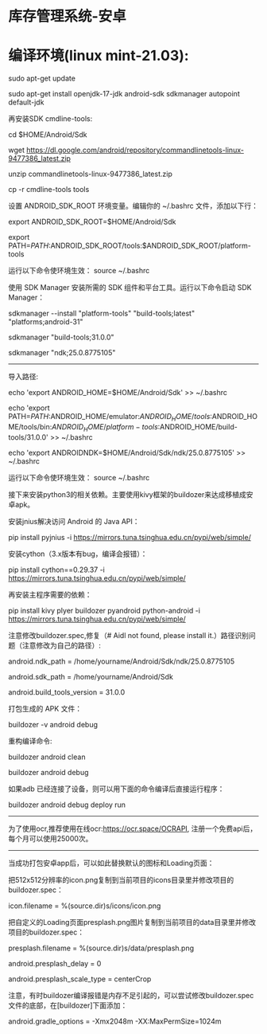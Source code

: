 #  库存管理系统-安卓

<div>

# 编译环境(linux mint-21.03):

sudo apt-get update

sudo apt-get install openjdk-17-jdk android-sdk sdkmanager autopoint default-jdk

再安装SDK cmdline-tools:

cd $HOME/Android/Sdk

wget https://dl.google.com/android/repository/commandlinetools-linux-9477386_latest.zip

unzip commandlinetools-linux-9477386_latest.zip

cp -r cmdline-tools tools

设置 ANDROID_SDK_ROOT 环境变量。编辑你的 ~/.bashrc 文件，添加以下行：

export ANDROID_SDK_ROOT=$HOME/Android/Sdk

export PATH=$PATH:$ANDROID_SDK_ROOT/tools:$ANDROID_SDK_ROOT/platform-tools

运行以下命令使环境生效：
source ~/.bashrc

使用 SDK Manager 安装所需的 SDK 组件和平台工具。运行以下命令启动 SDK Manager：

sdkmanager --install "platform-tools" "build-tools;latest" "platforms;android-31"

sdkmanager "build-tools;31.0.0"

sdkmanager "ndk;25.0.8775105"

-------------------------------------------------------------------------

导入路径:

echo 'export ANDROID_HOME=$HOME/Android/Sdk' >> ~/.bashrc

echo 'export PATH=$PATH:$ANDROID_HOME/emulator:$ANDROID_HOME/tools:$ANDROID_HOME/tools/bin:$ANDROID_HOME/platform-tools:$ANDROID_HOME/build-tools/31.0.0' >> ~/.bashrc

echo 'export ANDROIDNDK=$HOME/Android/Sdk/ndk/25.0.8775105' >> ~/.bashrc

运行以下命令使环境生效：
source ~/.bashrc

接下来安装python3的相关依赖。主要使用kivy框架的buildozer来达成移植成安卓apk。

安装jnius解决访问 Android 的 Java API：

pip install pyjnius -i https://mirrors.tuna.tsinghua.edu.cn/pypi/web/simple/

安装cython（3.x版本有bug，编译会报错）：

pip install cython==0.29.37 -i https://mirrors.tuna.tsinghua.edu.cn/pypi/web/simple/

再安装主程序需要的依赖：

pip install kivy plyer buildozer pyandroid python-android -i https://mirrors.tuna.tsinghua.edu.cn/pypi/web/simple/

注意修改buildozer.spec,修复（# Aidl not found, please install it.）路径识别问题（注意修改为自己的路径）:

android.ndk_path = /home/yourname/Android/Sdk/ndk/25.0.8775105

android.sdk_path = /home/yourname/Android/Sdk

android.build_tools_version = 31.0.0

打包生成的 APK 文件：

buildozer -v android debug

重构编译命令:

buildozer android clean

buildozer android debug

如果adb 已经连接了设备，则可以用下面的命令编译后直接运行程序：

buildozer android debug deploy run

--------------------------------------------------------------------------

为了使用ocr,推荐使用在线ocr:https://ocr.space/OCRAPI, 注册一个免费api后，每个月可以使用25000次。

--------------------------------------------------------------------------

当成功打包安卓app后，可以如此替换默认的图标和Loading页面：

把512x512分辨率的icon.png复制到当前项目的icons目录里并修改项目的buildozer.spec：

icon.filename = %(source.dir)s/icons/icon.png

把自定义的Loading页面presplash.png图片复制到当前项目的data目录里并修改项目的buildozer.spec：

presplash.filename = %(source.dir)s/data/presplash.png

android.presplash_delay = 0

android.presplash_scale_type = centerCrop


注意，有时buildozer编译报错是内存不足引起的，可以尝试修改buildozer.spec文件的底部，在[buildozer]下面添加：

android.gradle_options = -Xmx2048m -XX:MaxPermSize=1024m

</div>
